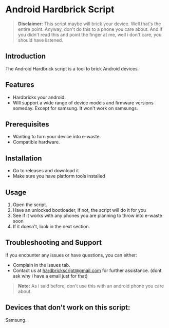 # Android Hardbrick Script

> **Disclaimer:** This script maybe will brick your device. Well that's the entire point. Anyway, don't do this to a phone you care about. And if you didn't read this and point the finger at me, well i don't care, you should have listened.

## Introduction
The Android Hardbrick script is a tool to brick Android devices. 

## Features
- Hardbricks your android.
- Will support a wide range of device models and firmware versions someday. Except for samsung. It won't work on samsungs.

## Prerequisites
- Wanting to turn your device into e-waste.
- Compatible hardware.

## Installation
- Go to releases and download it
- Make sure you have platform tools installed
## Usage
1. Open the script.
2. Have an unlocked bootloader, if not, the script will do it for you
3. See if it works with any phones you are planning to throw into e-waste soon
4. If it doesn't, look in the next section.

## Troubleshooting and Support
If you encounter any issues or have questions, you can either:
- Complain in the issues tab. 
- Contact us at hardbrickscript@gmail.com for further assistance. (dont ask why i have a email just for that)

> **Note:** As i said before, don't use this with an android phone you care about.

## Devices that don't work on this script:
Samsung.
